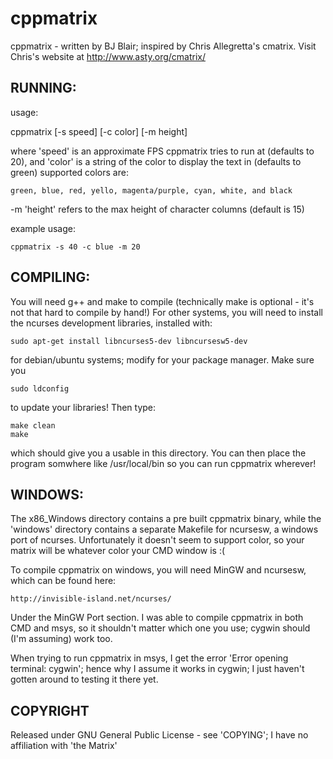# cppmatrix
cppmatrix - written by BJ Blair; inspired by Chris Allegretta's
cmatrix. Visit Chris's website at http://www.asty.org/cmatrix/

RUNNING:
-------------------
usage:

   cppmatrix [-s speed] [-c color] [-m height]

where 'speed' is an approximate FPS cppmatrix tries to run at (defaults to 20),
and 'color' is a string of the color to display the text in (defaults to green)
supported colors are:

    green, blue, red, yello, magenta/purple, cyan, white, and black

-m 'height' refers to the max height of character columns (default is 15)

example usage:

    cppmatrix -s 40 -c blue -m 20


COMPILING:
-------------------
You will need g++ and make to compile (technically make is optional - it's not
that hard to compile by hand!)
For other systems, you will need to install the ncurses development libraries,
installed with:

    sudo apt-get install libncurses5-dev libncursesw5-dev

for debian/ubuntu systems; modify for your package manager.
Make sure you

    sudo ldconfig

to update your libraries!
Then type:

    make clean
    make

which should give you a usable in this directory. You can then place the
program somwhere like /usr/local/bin so you can run cppmatrix wherever!

WINDOWS:
---------------------
The x86_Windows directory contains a pre built cppmatrix binary, while the 'windows'
directory contains a separate Makefile for ncursesw, a windows port of ncurses.
Unfortunately it doesn't seem to support color, so your matrix will be whatever color
your CMD window is :(

To compile cppmatrix on windows, you will need MinGW and ncursesw, which can be found
here:

	http://invisible-island.net/ncurses/
	
Under the MinGW Port section.
I was able to compile cppmatrix in both CMD and msys, so it shouldn't matter which one you
use; cygwin should (I'm assuming) work too.

When trying to run cppmatrix in msys, I get the error 'Error opening terminal: cygwin'; hence
why I assume it works in cygwin; I just haven't gotten around to testing it there yet.

COPYRIGHT
----------
Released under GNU General Public License - see 'COPYING'; I have no 
affiliation with 'the Matrix'
